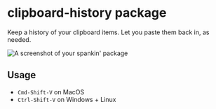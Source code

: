# clipboard-history package

Keep a history of your clipboard items. Let you paste them back in, as needed.

![A screenshot of your spankin' package](https://raw.githubusercontent.com/unDemian/clipboard-history/master/9d583d23520cfb5945bfcb87f341ebd7.gif)

## Usage

- `Cmd-Shift-V` on MacOS
- `Ctrl-Shift-V` on Windows + Linux
